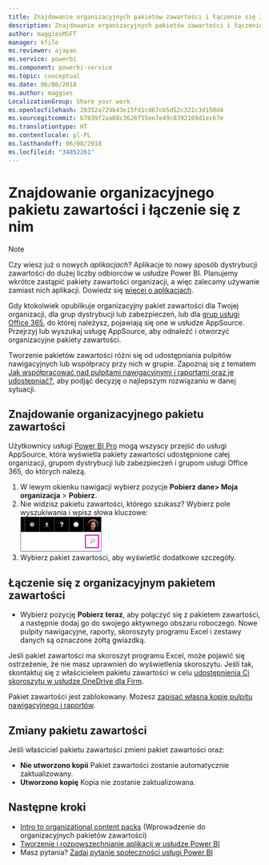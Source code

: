```yaml
---
title: Znajdowanie organizacyjnych pakietów zawartości i łączenie się z nimi — Power BI
description: Znajdowanie organizacyjnych pakietów zawartości i łączenie się z nimi w usłudze Power BI
author: maggiesMSFT
manager: kfile
ms.reviewer: ajayan
ms.service: powerbi
ms.component: powerbi-service
ms.topic: conceptual
ms.date: 06/08/2018
ms.author: maggies
LocalizationGroup: Share your work
ms.openlocfilehash: 20352a729b43e15fd1cd67cb5d52c321c3d150d4
ms.sourcegitcommit: b7839f2aa68c3626f55ee7e49c8392169d1ec67e
ms.translationtype: HT
ms.contentlocale: pl-PL
ms.lasthandoff: 06/08/2018
ms.locfileid: "34852261"
---
```

# <a name="find-and-connect-to-an-organizational-content-pack"></a>Znajdowanie organizacyjnego pakietu zawartości i łączenie się z nim
> [!NOTE]
> Czy wiesz już o nowych *aplikacjach*? Aplikacje to nowy sposób dystrybucji zawartości do dużej liczby odbiorców w usłudze Power BI. Planujemy wkrótce zastąpić pakiety zawartości organizacji, a więc zalecamy używanie zamiast nich aplikacji. Dowiedz się [więcej o aplikacjach](service-install-use-apps.md).
> 
> 

Gdy ktokolwiek opublikuje organizacyjny pakiet zawartości dla Twojej organizacji, dla grup dystrybucji lub zabezpieczeń, lub dla [grup usługi Office 365](https://support.office.com/article/Create-a-group-in-Office-365-7124dc4c-1de9-40d4-b096-e8add19209e9), do której należysz, pojawiają się one w usłudze AppSource.  Przejrzyj lub wyszukaj usługę AppSource, aby odnaleźć i otworzyć organizacyjne pakiety zawartości.

Tworzenie pakietów zawartości różni się od udostępniania pulpitów nawigacyjnych lub współpracy przy nich w grupie. Zapoznaj się z tematem [Jak współpracować nad pulpitami nawigacyjnymi i raportami oraz je udostępniać?](service-how-to-collaborate-distribute-dashboards-reports.md), aby podjąć decyzję o najlepszym rozwiązaniu w danej sytuacji.

## <a name="find-an-organizational-content-pack"></a>Znajdowanie organizacyjnego pakietu zawartości
Użytkownicy usługi [Power BI Pro](https://powerbi.microsoft.com/pricing) mogą wszyscy przejść do usługi AppSource, która wyświetla pakiety zawartości udostępnione całej organizacji, grupom dystrybucji lub zabezpieczeń i grupom usługi Office 365, do których należą.  

1. W lewym okienku nawigacji wybierz pozycje **Pobierz dane\> Moja organizacja** \> **Pobierz**.
2. Nie widzisz pakietu zawartości, którego szukasz? Wybierz pole wyszukiwania i wpisz słowa kluczowe:  
    ![](media/service-organizational-content-pack-find-and-open/cp_searchbox.png)
3. Wybierz pakiet zawartości, aby wyświetlić dodatkowe szczegóły.

## <a name="connect-to-an-organizational-content-pack"></a>Łączenie się z organizacyjnym pakietem zawartości
* Wybierz pozycję **Pobierz teraz**, aby połączyć się z pakietem zawartości, a następnie dodaj go do swojego aktywnego obszaru roboczego. Nowe pulpity nawigacyjne, raporty, skoroszyty programu Excel i zestawy danych są oznaczone żółtą gwiazdką.

Jeśli pakiet zawartości ma skoroszyt programu Excel, może pojawić się ostrzeżenie, że nie masz uprawnień do wyświetlenia skoroszytu. Jeśli tak, skontaktuj się z właścicielem pakietu zawartości w celu [ udostępnienia Ci skoroszytu w usłudze OneDrive dla Firm](https://support.office.com/en-us/article/Share-documents-or-folders-in-Office-365-1fe37332-0f9a-4719-970e-d2578da4941c). 

Pakiet zawartości jest zablokowany. Możesz [zapisać własną kopię pulpitu nawigacyjnego i raportów](service-organizational-content-pack-copy-refresh-access.md). 

## <a name="changes-to-the-content-pack"></a>Zmiany pakietu zawartości
Jeśli właściciel pakietu zawartości zmieni pakiet zawartości oraz: 

* **Nie utworzono kopii** Pakiet zawartości zostanie automatycznie zaktualizowany.
* **Utworzono kopię** Kopia nie zostanie zaktualizowana. 

## <a name="next-steps"></a>Następne kroki
* [Intro to organizational content packs](service-organizational-content-pack-introduction.md) (Wprowadzenie do organizacyjnych pakietów zawartości)  
* [Tworzenie i rozpowszechnianie aplikacji w usłudze Power BI](service-create-distribute-apps.md)
* Masz pytania? [Zadaj pytanie społeczności usługi Power BI](http://community.powerbi.com/)

